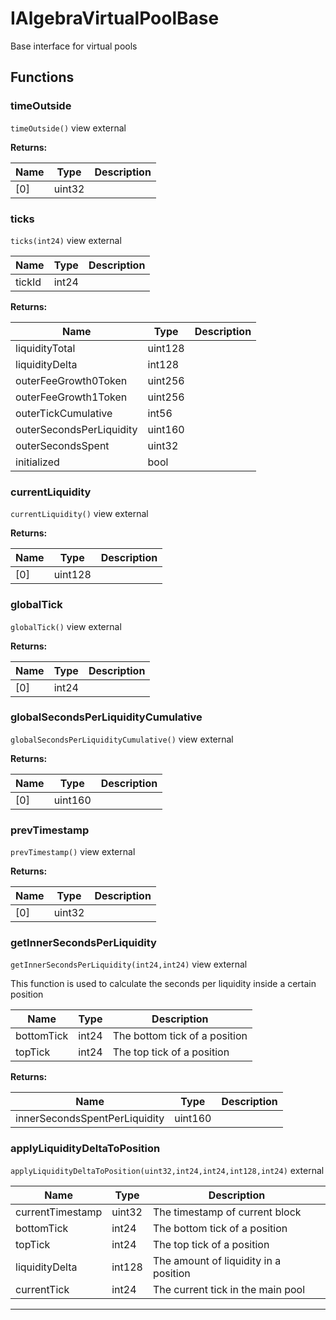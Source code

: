 

# IAlgebraVirtualPoolBase

Base interface for virtual pools





## Functions
### timeOutside


`timeOutside()` view external






**Returns:**

| Name | Type | Description |
| ---- | ---- | ----------- |
| [0] | uint32 |  |

### ticks


`ticks(int24)` view external





| Name | Type | Description |
| ---- | ---- | ----------- |
| tickId | int24 |  |

**Returns:**

| Name | Type | Description |
| ---- | ---- | ----------- |
| liquidityTotal | uint128 |  |
| liquidityDelta | int128 |  |
| outerFeeGrowth0Token | uint256 |  |
| outerFeeGrowth1Token | uint256 |  |
| outerTickCumulative | int56 |  |
| outerSecondsPerLiquidity | uint160 |  |
| outerSecondsSpent | uint32 |  |
| initialized | bool |  |

### currentLiquidity


`currentLiquidity()` view external






**Returns:**

| Name | Type | Description |
| ---- | ---- | ----------- |
| [0] | uint128 |  |

### globalTick


`globalTick()` view external






**Returns:**

| Name | Type | Description |
| ---- | ---- | ----------- |
| [0] | int24 |  |

### globalSecondsPerLiquidityCumulative


`globalSecondsPerLiquidityCumulative()` view external






**Returns:**

| Name | Type | Description |
| ---- | ---- | ----------- |
| [0] | uint160 |  |

### prevTimestamp


`prevTimestamp()` view external






**Returns:**

| Name | Type | Description |
| ---- | ---- | ----------- |
| [0] | uint32 |  |

### getInnerSecondsPerLiquidity


`getInnerSecondsPerLiquidity(int24,int24)` view external

This function is used to calculate the seconds per liquidity inside a certain position



| Name | Type | Description |
| ---- | ---- | ----------- |
| bottomTick | int24 | The bottom tick of a position |
| topTick | int24 | The top tick of a position |

**Returns:**

| Name | Type | Description |
| ---- | ---- | ----------- |
| innerSecondsSpentPerLiquidity | uint160 |  |

### applyLiquidityDeltaToPosition


`applyLiquidityDeltaToPosition(uint32,int24,int24,int128,int24)`  external





| Name | Type | Description |
| ---- | ---- | ----------- |
| currentTimestamp | uint32 | The timestamp of current block |
| bottomTick | int24 | The bottom tick of a position |
| topTick | int24 | The top tick of a position |
| liquidityDelta | int128 | The amount of liquidity in a position |
| currentTick | int24 | The current tick in the main pool |




---


